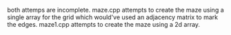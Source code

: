both attemps are incomplete.
maze.cpp attempts to create the maze using a single array for the grid which would've used an adjacency matrix to mark the edges.
maze1.cpp attempts to create the maze using a 2d array.
